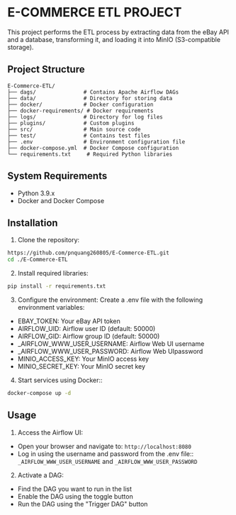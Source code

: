# E-COMMERCE ETL PROJECT

This project performs the ETL process by extracting data from the eBay API and a database, transforming it, and loading it into MinIO (S3-compatible storage).

## Project Structure

```
E-Commerce-ETL/
├── dags/               # Contains Apache Airflow DAGs
├── data/               # Directory for storing data
├── docker/             # Docker configuration
├── docker-requirements/ # Docker requirements
├── logs/               # Directory for log files
├── plugins/            # Custom plugins
├── src/                # Main source code
├── test/               # Contains test files
├── .env                # Environment configuration file
├── docker-compose.yml  # Docker Compose configuration
└── requirements.txt     # Required Python libraries
```
## System Requirements

- Python 3.9.x
- Docker and Docker Compose

## Installation

1. Clone the repository:
```bash
https://github.com/pnquang260805/E-Commerce-ETL.git
cd ./E-Commerce-ETL
```

2. Install required libraries:
```bash
pip install -r requirements.txt
```

3. Configure the environment: 
Create a .env file with the following environment variables:
+ EBAY_TOKEN: Your eBay API token
+ AIRFLOW_UID: Airflow user ID (default: 50000)
+ AIRFLOW_GID: Airflow group ID (default: 50000)
+ _AIRFLOW_WWW_USER_USERNAME: Airflow Web UI username
+ _AIRFLOW_WWW_USER_PASSWORD: Airflow Web UIpassword
+ MINIO_ACCESS_KEY: Your MinIO access key
+ MINIO_SECRET_KEY: Your MinIO secret key

4. Start services using Docker::
```bash
docker-compose up -d
```

## Usage

1. Access the Airflow UI:
- Open your browser and navigate to: `http://localhost:8080`
- Log in using the username and password from the .env file:: ```_AIRFLOW_WWW_USER_USERNAME``` and ```_AIRFLOW_WWW_USER_PASSWORD```

2. Activate a DAG:
- Find the DAG you want to run in the list
- Enable the DAG using the toggle button
- Run the DAG using the "Trigger DAG" button